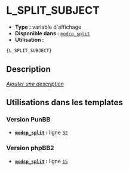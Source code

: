 # L_SPLIT_SUBJECT
* __Type :__ variable d'affichage
* __Disponible dans :__ [`modcp_split`](../tpl/var/modcp_split.md)
* __Utilisation :__

```html
{L_SPLIT_SUBJECT}
```

## Description
[*Ajouter une description*](https://fa-tvars.appspot.com/var/L_SPLIT_SUBJECT)

## Utilisations dans les templates

### Version PunBB
* __[`modcp_split`](../tpl/var/modcp_split.md#readme) :__ ligne [`32`](../tpl/src/punbb/modcp_split.tpl#L32)

### Version phpBB2
* __[`modcp_split`](../tpl/var/modcp_split.md#readme) :__ ligne [`15`](../tpl/src/subsilver/modcp_split.tpl#L15)